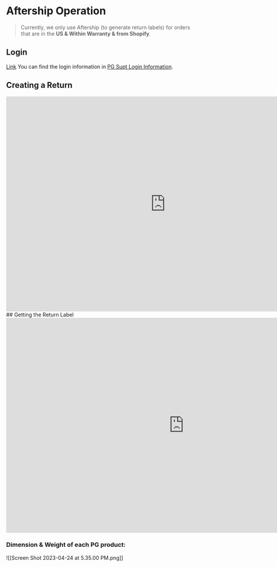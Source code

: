# Aftership Operation
> Currently, we only use Aftership (to generate return labels) for orders that are in the **US & Within Warranty & from Shopify**.

## Login

[Link](https://admin.aftership.com/)
You can find the login information in [PG Supt Login Information](https://docs.google.com/document/d/132gWUMI_XZCs5FGk0rVNSGshh_Oo1NYmQa_hPh_I86c/edit?usp=sharing).

## Creating a Return
<iframe src="https://docs.google.com/presentation/d/e/2PACX-1vREFP5j8o6gIRa1XKS2fl6qimp6w17KRFdf-iP1FJ2Tbwyz9tRWFnWuFH9Let5C2ECI9XNnjeL_QJF0/embed?start=false&loop=false" frameborder="0" width="860" height="580" allowfullscreen="true" mozallowfullscreen="true" webkitallowfullscreen="true"></iframe>
## Getting the Return Label
<iframe src="https://docs.google.com/presentation/d/e/2PACX-1vREFP5j8o6gIRa1XKS2fl6qimp6w17KRFdf-iP1FJ2Tbwyz9tRWFnWuFH9Let5C2ECI9XNnjeL_QJF0/embed?start=false&loop=false" frameborder="0" width="960" height="580" allowfullscreen="true" mozallowfullscreen="true" webkitallowfullscreen="true"></iframe>

### Dimension & Weight of each PG product:
![[Screen Shot 2023-04-24 at 5.35.00 PM.png]]
